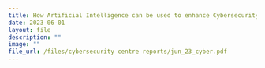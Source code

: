 ```yaml
---
title: How Artificial Intelligence can be used to enhance Cybersecurity Operations
date: 2023-06-01
layout: file
description: ""
image: ""
file_url: /files/cybersecurity centre reports/jun_23_cyber.pdf
---
```

